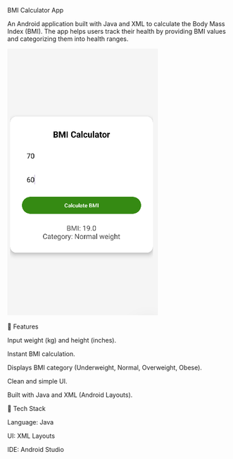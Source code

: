 BMI Calculator App

An Android application built with Java and XML to calculate the Body Mass Index (BMI).
The app helps users track their health by providing BMI values and categorizing them into health ranges.


![App Screenshot](app/src/main/res/drawable/screenshot.png)

📱 Features

Input weight (kg) and height (inches).

Instant BMI calculation.

Displays BMI category (Underweight, Normal, Overweight, Obese).

Clean and simple UI.

Built with Java and XML (Android Layouts).

🚀 Tech Stack

Language: Java

UI: XML Layouts

IDE: Android Studio
